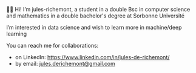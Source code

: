 👋🏼 Hi! I’m jules-richemont, a student in a double Bsc in computer science and mathematics in a double bachelor's degree at Sorbonne Université

I’m interested in data science and wish to learn more in machine/deep learning

You can reach me for collaborations:
- on LinkedIn: https://www.linkedin.com/in/jules-de-richemont/
- by email: jules.derichemont@gmail.com

<!---
jules-richemont/jules-richemont is a ✨ special ✨ repository because its `README.md` (this file) appears on your GitHub profile.
You can click the Preview link to take a look at your changes.
--->
